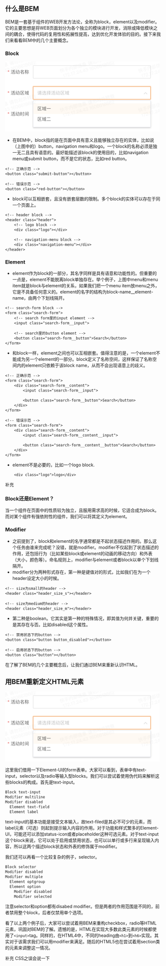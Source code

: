 ## 什么是BEM
BEM是一套基于组件的WEB开发方法论，全称为block，element以及modifier。它的主要思想是将WEB页面划分为各个独立的模块进行开发，消除或降低模块之间的耦合，使得代码的复用性和拓展性提高，达到优化开发体验的目的。接下来我们来看看BEM中的几个主要概念。
### Block
<img src="https://github.com/BUBUBIUBIU/Knowledge-Stack/blob/master/1jbsbkghewowpcixhqwbdi7q3o9bjtsfdsuc7h2i1u5aiao3xtx.png" width="500"/>  

* 在BEM中，block指的是在页面中具有意义且能够独立存在的实体，比如说（上图中的）button，navigation menu和logo。一个block的名称必须是独一无二且具有语意的。最好能描述该block的使用目的，比如navigation menu或submit button，而不是它的状态，比如red button。
```
<!-- 正确示范 -->
<button class="submit-button"></button>

<!-- 错误示范 -->
<button class="red-button"></button>
```
* block可以互相嵌套，且没有嵌套层数的限制。多个block的实体可以存在于同一个页面上。
```
<!-- header block -->
<header class="header">
    <!-- logo block -->
    <div class="logo"></div>

    <!-- navigation-menu block -->
    <div class="navigation-menu"></div>
</header>
```
### Element
* element作为block的一部分，其名字同样是具有语意和功能性的。但重要的一点是，element不能脱离block单独存在。举个例子，上图中menu和menu item就是block与element的关系，如果我们把一个menu item放menu之外，它是不具备任何意义的。element的名字的结构为block-name__element-name，由两个下划线隔开。
```
<!-- search-form block -->
<form class="search-form">
    <!-- search form里的input element -->
    <input class="search-form__input">

    <!-- search里的button element -->
    <button class="search-form__button">Search</button>
</form>
```
* 和block一样，element之间也可以互相嵌套。值得注意的是，一个element不能成为另一个element的一部分。block定义了名称空间，这样保证了名称空间内的element只依赖于该block name，从而不会出现语意上的歧义。
```
<!-- 正确示范 -->
<form class="search-form">
    <div class="search-form__content">
        <input class="search-form__input">
        
        <button class="search-form__button">Search</button>
    </div>
</form>

<!-- 错误示范 -->
<form class="search-form">
    <div class="search-form__content">
        <input class="search-form__content__input">
        
        <button class="search-form__content__button">Search</button>
    </div>
</form>
```
* element不是必要的，比如一个logo block.
```
    <div class="logo">logo</div>
```
补充
### Block还是Element？
当一个组件在页面中的性质较为独立，且服用需求高的时候，它适合成为block。而对某个组件有强依附性的组件，我们可以将其定义为element。
### Modifier
* 之前提到了，block和element的名字通常都是不起状态描述作用的。那么这个任务由谁来完成呢？没错，就是modifier。modifier不仅起到了状态描述的作用，还包括行为（比如某些block或element的动画的移动方向）和外表（大小，颜色等）。命名规则上，modifier与element或者block以单个下划线隔开。  
* modifier分为两种形式存在，第一种是键值对的形式，比如我们在为一个header设定大小的时候。
```
<!-- size为small的header -->
<header class="header_size_s"></header>

<!-- size为medium的header -->
<header class="header_size_m"></header>
```
* 第二种是boolean。它其实是第一种的特殊情况，即其值为何并关键，重要的是其存在与否。比如disabled这个属性。
```
<!-- 禁用状态下的button -->
<button class="button button_disabled"></button>

<!-- 启用状态下的button -->
<button class="button"></button>
```
在了解了BEM的几个主要概念后，让我们通过BEM来重新认识HTML。
## 用BEM重新定义HTML元素
<img src="https://github.com/BUBUBIUBIU/Knowledge-Stack/blob/master/1jbsbkghewowpcixhqwbdi7q3o9bjtsfdsuc7h2i1u5aiao3xtx.png" width="500"/>  

这里我们借用一下Element-UI的form表单。大家可以看到，表单中有text-input，selector以及radio等输入型blocks。我们可以尝试着使用伪代码来解析这些blocks的构成。首先是text-input。
```
Block text-input  
Modifier multiline
Modifier disabled
  Element text-field
  Element label
```
text-input的基本功能是接受文本输入，故text-filed是其必不可少的元素，而label元素（可选）则起到提示输入内容的作用。对于功能和样式繁多的Element-UI，可能还可以添加status-icon或者placeholder这种可选元素。对于text-input这个block来说，它可以处于启用或禁用状态，也可以以单行或多行来呈现输入内容，所以这两个描述block状态和外表的修饰属于modifier。  

我们还可以再看一个比较复杂的例子，selector。
```
Block selector
Modifier disabled
Modifier multiple
  Element optgroup
  Element option
    Modifier disabled
    Modifier selected
```
注意selector和option都有disabed modifier。但是两者的作用范围是不同的，前者禁用整个block，后者仅禁用单个选项。  

看了以上两个例子后，大家可以尝试着用BEM来重构checkbox，radio等HTML元素，巩固对BEM的了解。遗憾的是，HTML在实现大多数此类元素的时候都使用了`<input>`tag。同样的，在HTML4中，不同的heading由`<h1>`到`<h6>`实现。其实对于该需求我们可以用modifier来满足。随后的HTML5也在尝试着用section类的元素来调整这一情况。





补充
CSS之误会说一下
